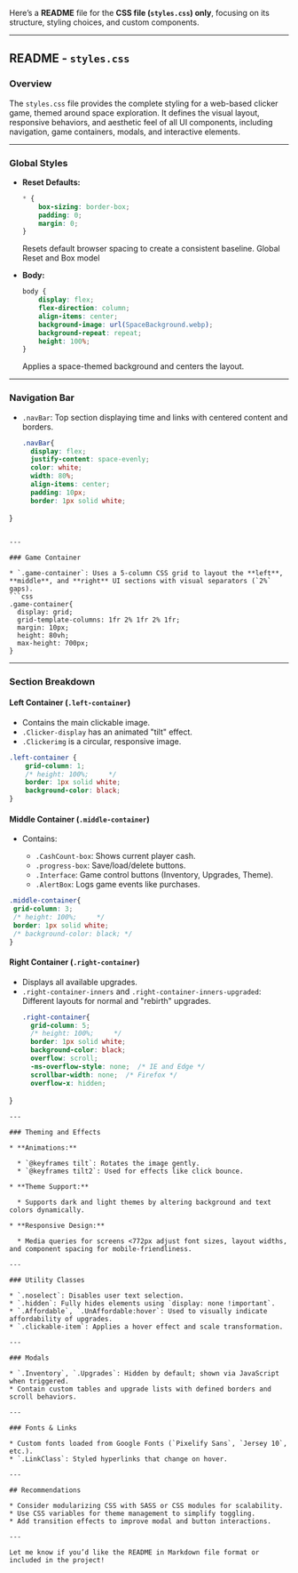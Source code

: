 Here’s a **README** file for the **CSS file (`styles.css`) only**, focusing on its structure, styling choices, and custom components.

---

## README - `styles.css`

### Overview

The `styles.css` file provides the complete styling for a web-based clicker game, themed around space exploration. It defines the visual layout, responsive behaviors, and aesthetic feel of all UI components, including navigation, game containers, modals, and interactive elements.

---

### Global Styles

* **Reset Defaults:**

  ```css
  * {
      box-sizing: border-box;
      padding: 0;
      margin: 0;
  }
  ```

  Resets default browser spacing to create a consistent baseline.
  Global Reset and Box model

* **Body:**

  ```css
  body {
      display: flex;
      flex-direction: column;
      align-items: center;
      background-image: url(SpaceBackground.webp);
      background-repeat: repeat;
      height: 100%;
  }
  ```

  Applies a space-themed background and centers the layout.

---

### Navigation Bar

* `.navBar`: Top section displaying time and links with centered content and borders.
  ```css
  .navBar{
    display: flex;
    justify-content: space-evenly;
    color: white;
    width: 80%;
    align-items: center;
    padding: 10px;
    border: 1px solid white;
}
  ```

---

### Game Container

* `.game-container`: Uses a 5-column CSS grid to layout the **left**, **middle**, and **right** UI sections with visual separators (`2%` gaps).
```css
.game-container{
    display: grid;
    grid-template-columns: 1fr 2% 1fr 2% 1fr;
    margin: 10px;
    height: 80vh;
    max-height: 700px;
}
```
---

### Section Breakdown

#### Left Container (`.left-container`)

* Contains the main clickable image.
* `.Clicker-display` has an animated "tilt" effect.
* `.Clickerimg` is a circular, responsive image.
```css
.left-container {
    grid-column: 1;
    /* height: 100%;     */
    border: 1px solid white;
    background-color: black;
}
```

#### Middle Container (`.middle-container`)

* Contains:

  * `.CashCount-box`: Shows current player cash.
  * `.progress-box`: Save/load/delete buttons.
  * `.Interface`: Game control buttons (Inventory, Upgrades, Theme).
  * `.AlertBox`: Logs game events like purchases.
```css
.middle-container{
 grid-column: 3;
 /* height: 100%;     */
 border: 1px solid white;
 /* background-color: black; */
}
```

#### Right Container (`.right-container`)

* Displays all available upgrades.
* `.right-container-inners` and `.right-container-inners-upgraded`: Different layouts for normal and "rebirth" upgrades.
  ```css
  .right-container{
    grid-column: 5;
    /* height: 100%;     */
    border: 1px solid white;
    background-color: black;
    overflow: scroll;
    -ms-overflow-style: none;  /* IE and Edge */
    scrollbar-width: none;  /* Firefox */ 
    overflow-x: hidden;
}
```
---

### Theming and Effects

* **Animations:**

  * `@keyframes tilt`: Rotates the image gently.
  * `@keyframes tilt2`: Used for effects like click bounce.

* **Theme Support:**

  * Supports dark and light themes by altering background and text colors dynamically.

* **Responsive Design:**

  * Media queries for screens <772px adjust font sizes, layout widths, and component spacing for mobile-friendliness.

---

### Utility Classes

* `.noselect`: Disables user text selection.
* `.hidden`: Fully hides elements using `display: none !important`.
* `.Affordable`, `.UnAffordable:hover`: Used to visually indicate affordability of upgrades.
* `.clickable-item`: Applies a hover effect and scale transformation.

---

### Modals

* `.Inventory`, `.Upgrades`: Hidden by default; shown via JavaScript when triggered.
* Contain custom tables and upgrade lists with defined borders and scroll behaviors.

---

### Fonts & Links

* Custom fonts loaded from Google Fonts (`Pixelify Sans`, `Jersey 10`, etc.).
* `.LinkClass`: Styled hyperlinks that change on hover.

---

## Recommendations

* Consider modularizing CSS with SASS or CSS modules for scalability.
* Use CSS variables for theme management to simplify toggling.
* Add transition effects to improve modal and button interactions.

---

Let me know if you’d like the README in Markdown file format or included in the project!
